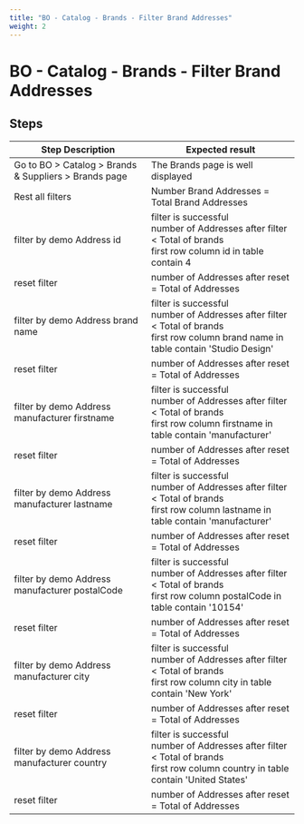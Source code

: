 ```yaml
---
title: "BO - Catalog - Brands - Filter Brand Addresses"
weight: 2
---
```


# BO - Catalog - Brands - Filter Brand Addresses
## Steps
| Step Description | Expected result |
| ----- | ----- |
| Go to BO > Catalog > Brands & Suppliers > Brands page | The Brands page is well displayed |
| Rest all filters | Number Brand Addresses = Total Brand Addresses |
| filter by demo Address id | filter is successful <br>number of Addresses after filter < Total of brands<br>first row column id in table contain 4 |
| reset filter | number of Addresses after reset = Total of Addresses |
| filter by demo Address brand name | filter is successful <br>number of Addresses after filter < Total of brands<br>first row column brand name in table contain 'Studio Design' |
| reset filter | number of Addresses after reset = Total of Addresses |
| filter by demo Address manufacturer firstname | filter is successful <br>number of Addresses after filter < Total of brands<br>first row column firstname in table contain 'manufacturer' |
| reset filter | number of Addresses after reset = Total of Addresses |
| filter by demo Address manufacturer lastname | filter is successful <br>number of Addresses after filter < Total of brands<br>first row column lastname in table contain 'manufacturer' |
| reset filter | number of Addresses after reset = Total of Addresses |
| filter by demo Address manufacturer postalCode | filter is successful <br>number of Addresses after filter < Total of brands<br>first row column postalCode in table contain '10154' |
| reset filter | number of Addresses after reset = Total of Addresses |
| filter by demo Address manufacturer city | filter is successful <br>number of Addresses after filter < Total of brands<br>first row column city in table contain 'New York' |
| reset filter | number of Addresses after reset = Total of Addresses |
| filter by demo Address manufacturer country | filter is successful <br>number of Addresses after filter < Total of brands<br>first row column country in table contain 'United States' |
| reset filter | number of Addresses after reset = Total of Addresses |
